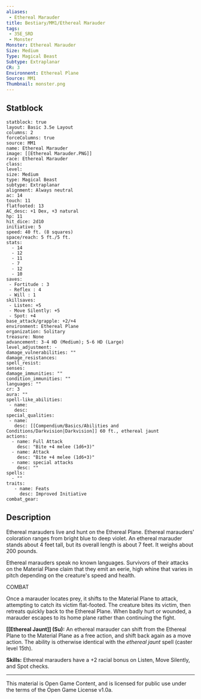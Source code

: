 ```yaml
---
aliases:
 - Ethereal Marauder
title: Bestiary/MM1/Ethereal Marauder
tags: 
 - 35E_SRD
 - Monster
Monster: Ethereal Marauder
Size: Medium
Type: Magical Beast
Subtype: Extraplanar
CR: 3
Environnent: Ethereal Plane
Source: MM1
Thumbnail: monster.png
---
```


## Statblock

```statblock
statblock: true
layout: Basic 3.5e Layout
columns: 2
forceColumns: true
source: MM1 
name: Ethereal Marauder
image: [[Ethereal Marauder.PNG]]
race: Ethereal Marauder
class: 
level: 
size: Medium
type: Magical Beast
subtype: Extraplanar
alignment: Always neutral
ac: 14
touch: 11
flatfooted: 13
AC_desc: +1 Dex, +3 natural
hp: 11
hit_dice: 2d10
initiative: 5
speed: 40 ft. (8 squares)
space/reach: 5 ft./5 ft.
stats:
  - 14
  - 12
  - 11
  - 7
  - 12
  - 10
saves:
 - Fortitude : 3
 - Reflex : 4
 - Will : 1
skillsaves:
 - Listen: +5
 - Move Silently: +5
 - Spot: +4
base_attack/grapple: +2/+4
environment: Ethereal Plane
organization: Solitary
treasure: None
advancement: 3-4 HD (Medium); 5-6 HD (Large)
level_adjustment: -
damage_vulnerabilities: ""
damage_resistances: 
spell_resist: 
senses: 
damage_immunities: ""
condition_immunities: ""
languages: ""
cr: 3
aura: ""
spell-like_abilities:
 - name: 
   desc: 
special_qualities:
 - name:
   desc: [[Compendium/Basics/Abilities and Conditions/Darkvision|Darkvision]] 60 ft., ethereal jaunt
actions:
  - name: Full Attack
    desc: "Bite +4 melee (1d6+3)"
  - name: Attack
    desc: "Bite +4 melee (1d6+3)"
  - name: special attacks
    desc: ""
spells:
  - ""
traits:
   - name: Feats
     desc: Improved Initiative
combat_gear:  
```

## Description



Ethereal marauders live and hunt on the Ethereal Plane. Ethereal marauders' coloration ranges from bright blue to deep violet. An ethereal marauder stands about 4 feet tall, but its overall length is about 7 feet. It weighs about 200 pounds.

Ethereal marauders speak no known languages. Survivors of their attacks on the Material Plane claim that they emit an eerie, high whine that varies in pitch depending on the creature's speed and health.

COMBAT

Once a marauder locates prey, it shifts to the Material Plane to attack, attempting to catch its victim flat-footed. The creature bites its victim, then retreats quickly back to the Ethereal Plane. When badly hurt or wounded, a marauder escapes to its home plane rather than continuing the fight.


**[[Ethereal Jaunt]] (Su):** An ethereal marauder can shift from the Ethereal Plane to the Material Plane as a free action, and shift back again as a move action. The ability is otherwise identical with the *ethereal jaunt* spell (caster level 15th).


**Skills:** Ethereal marauders have a +2 racial bonus on Listen, Move Silently, and Spot checks.

---

This material is Open Game Content, and is licensed for public use under the terms of the Open Game License v1.0a.
